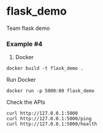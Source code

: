 # flask_demo
Team flask demo

### Example #4
1. Docker

```
docker build -t flask_demo .
```

Run Docker

```
docker run -p 5000:80 flask_demo
```

Check the APIs
```
curl http://127.0.0.1:5000
curl http://127.0.0.1:5000/ping
curl http://127.0.0.1:5000/health
```
